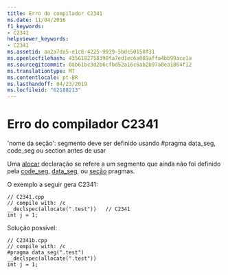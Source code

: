 ```yaml
---
title: Erro do compilador C2341
ms.date: 11/04/2016
f1_keywords:
- C2341
helpviewer_keywords:
- C2341
ms.assetid: aa2a7da5-e1c8-4225-9939-5bdc50158f31
ms.openlocfilehash: 4356182758398fa7ed1ec6a069affa4bb99ace1a
ms.sourcegitcommit: 0ab61bc3d2b6cfbd52a16c6ab2b97a8ea1864f12
ms.translationtype: MT
ms.contentlocale: pt-BR
ms.lasthandoff: 04/23/2019
ms.locfileid: "62188213"
---
```

# <a name="compiler-error-c2341"></a>Erro do compilador C2341

'nome da seção': segmento deve ser definido usando #pragma data_seg, code_seg ou section antes de usar

Uma [alocar](../../cpp/allocate.md) declaração se refere a um segmento que ainda não foi definido pela [code_seg](../../preprocessor/code-seg.md), [data_seg](../../preprocessor/data-seg.md), ou [seção](../../preprocessor/section.md) pragmas.

O exemplo a seguir gera C2341:

```
// C2341.cpp
// compile with: /c
__declspec(allocate(".test"))   // C2341
int j = 1;
```

Solução possível:

```
// C2341b.cpp
// compile with: /c
#pragma data_seg(".test")
__declspec(allocate(".test"))
int j = 1;
```